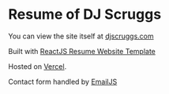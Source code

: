 # Resume of DJ Scruggs

You can view the site itself at [djscruggs.com](https://djscruggs.com)

Built with [ReactJS Resume Website Template](https://github.com/tbakerx/react-resume-template) 

Hosted on [Vercel](vercel.com).

Contact form handled by [EmailJS](https://emailjs.com)

